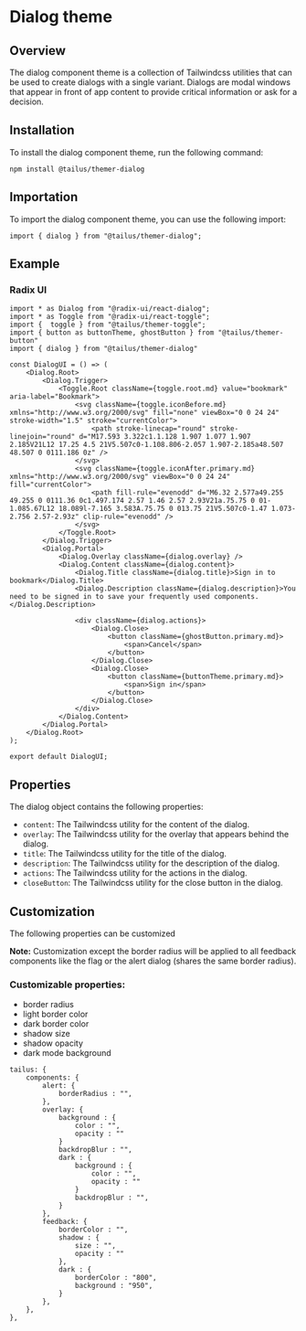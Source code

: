 # Dialog theme

## Overview

The dialog component theme is a collection of Tailwindcss utilities that can be used to create dialogs with a single variant. Dialogs are modal windows that appear in front of app content to provide critical information or ask for a decision.

## Installation

To install the dialog component theme, run the following command:

`npm install @tailus/themer-dialog`

## Importation

To import the dialog component theme, you can use the following import:

```
import { dialog } from "@tailus/themer-dialog";
```

## Example

### Radix UI

```
import * as Dialog from "@radix-ui/react-dialog";
import * as Toggle from "@radix-ui/react-toggle";
import {  toggle } from "@tailus/themer-toggle";
import { button as buttonTheme, ghostButton } from "@tailus/themer-button"
import { dialog } from "@tailus/themer-dialog"

const DialogUI = () => (
    <Dialog.Root>
        <Dialog.Trigger>
            <Toggle.Root className={toggle.root.md} value="bookmark" aria-label="Bookmark">
                <svg className={toggle.iconBefore.md} xmlns="http://www.w3.org/2000/svg" fill="none" viewBox="0 0 24 24" stroke-width="1.5" stroke="currentColor">
                    <path stroke-linecap="round" stroke-linejoin="round" d="M17.593 3.322c1.1.128 1.907 1.077 1.907 2.185V21L12 17.25 4.5 21V5.507c0-1.108.806-2.057 1.907-2.185a48.507 48.507 0 0111.186 0z" />
                </svg>
                <svg className={toggle.iconAfter.primary.md} xmlns="http://www.w3.org/2000/svg" viewBox="0 0 24 24" fill="currentColor">
                    <path fill-rule="evenodd" d="M6.32 2.577a49.255 49.255 0 0111.36 0c1.497.174 2.57 1.46 2.57 2.93V21a.75.75 0 01-1.085.67L12 18.089l-7.165 3.583A.75.75 0 013.75 21V5.507c0-1.47 1.073-2.756 2.57-2.93z" clip-rule="evenodd" />
                </svg>
            </Toggle.Root>
        </Dialog.Trigger>
        <Dialog.Portal>
            <Dialog.Overlay className={dialog.overlay} />
            <Dialog.Content className={dialog.content}>
                <Dialog.Title className={dialog.title}>Sign in to bookmark</Dialog.Title>
                <Dialog.Description className={dialog.description}>You need to be signed in to save your frequently used components.</Dialog.Description>

                <div className={dialog.actions}>
                    <Dialog.Close>
                        <button className={ghostButton.primary.md}>
                            <span>Cancel</span>
                        </button>
                    </Dialog.Close>
                    <Dialog.Close>
                        <button className={buttonTheme.primary.md}>
                            <span>Sign in</span>
                        </button>
                    </Dialog.Close>
                </div>
            </Dialog.Content>
        </Dialog.Portal>
    </Dialog.Root>
);

export default DialogUI;
```

## Properties

The dialog object contains the following properties:

-   `content`: The Tailwindcss utility for the content of the dialog.
-   `overlay`: The Tailwindcss utility for the overlay that appears behind the dialog.
-   `title`: The Tailwindcss utility for the title of the dialog.
-   `description`: The Tailwindcss utility for the description of the dialog.
-   `actions`: The Tailwindcss utility for the actions in the dialog.
-   `closeButton`: The Tailwindcss utility for the close button in the dialog.

## Customization

The following properties can be customized

**Note:** Customization except the border radius will be applied to all feedback components like the flag or the alert dialog (shares the same border radius).

### Customizable properties:

-   border radius
-   light border color
-   dark border color
-   shadow size
-   shadow opacity
-   dark mode background

```
tailus: {
    components: {
        alert: {
            borderRadius : "",
        },
        overlay: {
            background : {
                color : "",
                opacity : ""
            }
            backdropBlur : "",
            dark : {
                background : {
                    color : "",
                    opacity : ""
                }
                backdropBlur : "",
            }
        },
        feedback: {
            borderColor : "",
            shadow : {
                size : "",
                opacity : ""
            },
            dark : {
                borderColor : "800",
                background : "950",
            }
        },
    },
},
```
